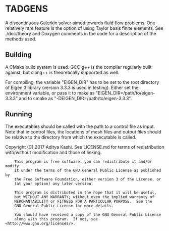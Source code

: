 TADGENS
=======

A discontinuous Galerkin solver aimed towards fluid flow problems. One relatively rare feature is the option of using Taylor basis finite elements. See ./doc/theory and Doxygen comments in the code for a description of the methods used.

Building
--------
A CMake build system is used. GCC g++ is the compiler regularly built against, but clang++ is theoretically supported as well.

For compiling, the variable "EIGEN\_DIR" has to be set to the root directory of Eigen 3 library (version 3.3.3 is used in testing). Either set the environment variable, or pass it to make as "EIGEN\_DIR=/path/to/eigen-3.3.3" and to cmake as "-DEIGEN\_DIR=/path/to/eigen-3.3.3". 

Running
-------
The executables should be called with the path to a control file as input. Note that in control files, the locations of mesh files and output files should be relative to the directory from which the executable is called.


Copyright (C) 2017 Aditya Kashi. See LICENSE.md for terms of redistribution with/without modification and those of linking.

        This program is free software: you can redistribute it and/or modify
        it under the terms of the GNU General Public License as published by
        the Free Software Foundation, either version 3 of the License, or
        (at your option) any later version.

        This program is distributed in the hope that it will be useful,
        but WITHOUT ANY WARRANTY; without even the implied warranty of
        MERCHANTABILITY or FITNESS FOR A PARTICULAR PURPOSE.  See the
        GNU General Public License for more details.

        You should have received a copy of the GNU General Public License
        along with this program.  If not, see <http://www.gnu.org/licenses/>.
